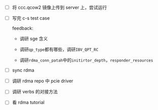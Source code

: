 * [ ] 将 ccc.qcow2 镜像上传到 server 上，尝试运行

* [ ] 写完 c-s test case

    feedback:

    * 调研 sge 含义

    * 调研`qp_type`都有哪些，调研`IBV_QPT_RC`

    * 调研`rdma_conn_patah`中的`initirtor_depth`，`responder_resources`

* [ ] sync rdma

* [ ] 调研 rdma repo 中 pcie driver

* [ ] 调研 verbs 的对接方法

* [ ] 看 rdma tutorial